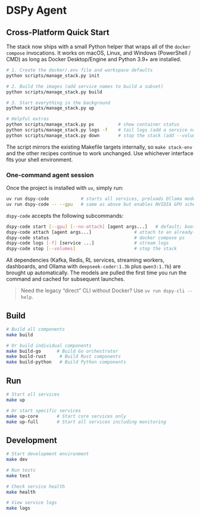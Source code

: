# DSPy Agent

## Cross-Platform Quick Start

The stack now ships with a small Python helper that wraps all of the `docker compose`
invocations. It works on macOS, Linux, and Windows (PowerShell / CMD) as long as
Docker Desktop/Engine and Python 3.9+ are installed.

```bash
# 1. Create the docker/.env file and workspace defaults
python scripts/manage_stack.py init

# 2. Build the images (add service names to build a subset)
python scripts/manage_stack.py build

# 3. Start everything in the background
python scripts/manage_stack.py up

# Helpful extras
python scripts/manage_stack.py ps         # show container status
python scripts/manage_stack.py logs -f    # tail logs (add a service name to filter)
python scripts/manage_stack.py down       # stop the stack (add --volumes to wipe data)
```

The script mirrors the existing Makefile targets internally, so `make stack-env` and the
other recipes continue to work unchanged. Use whichever interface fits your shell environment.

### One-command agent session

Once the project is installed with `uv`, simply run:

```bash
uv run dspy-code            # starts all services, preloads Ollama models, drops into the agent CLI
uv run dspy-code -- --gpu   # same as above but enables NVIDIA GPU scheduling (needs container toolkit)
```

`dspy-code` accepts the following subcommands:

```bash
dspy-code start [--gpu] [--no-attach] [agent args...]   # default; boots the stack and opens an agent session
dspy-code attach [agent args...]                # attach to an already-running stack
dspy-code status                                # docker compose ps
dspy-code logs [-f] [service ...]               # stream logs
dspy-code stop [--volumes]                      # stop the stack
```

All dependencies (Kafka, Redis, RL services, streaming workers, dashboards, and Ollama with
`deepseek-coder:1.3b` plus `qwen3:1.7b`) are brought up automatically. The models are pulled the
first time you run the command and cached for subsequent launches.

> Need the legacy “direct” CLI without Docker? Use `uv run dspy-cli --help`.

## Build

```bash
# Build all components
make build

# Or build individual components
make build-go      # Build Go orchestrator
make build-rust     # Build Rust components
make build-python   # Build Python components
```

## Run

```bash
# Start all services
make up

# Or start specific services
make up-core       # Start core services only
make up-full       # Start all services including monitoring
```

## Development

```bash
# Start development environment
make dev

# Run tests
make test

# Check service health
make health

# View service logs
make logs
```
